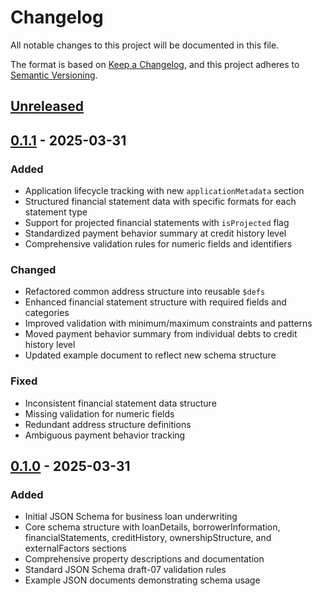 # Changelog

All notable changes to this project will be documented in this file.

The format is based on [Keep a Changelog](https://keepachangelog.com/en/1.1.0/),
and this project adheres to [Semantic Versioning](https://semver.org/spec/v2.0.0.html).

## [Unreleased]

## [0.1.1] - 2025-03-31

### Added
- Application lifecycle tracking with new `applicationMetadata` section
- Structured financial statement data with specific formats for each statement type
- Support for projected financial statements with `isProjected` flag
- Standardized payment behavior summary at credit history level
- Comprehensive validation rules for numeric fields and identifiers

### Changed
- Refactored common address structure into reusable `$defs`
- Enhanced financial statement structure with required fields and categories
- Improved validation with minimum/maximum constraints and patterns
- Moved payment behavior summary from individual debts to credit history level
- Updated example document to reflect new schema structure

### Fixed
- Inconsistent financial statement data structure
- Missing validation for numeric fields
- Redundant address structure definitions
- Ambiguous payment behavior tracking

## [0.1.0] - 2025-03-31

### Added
- Initial JSON Schema for business loan underwriting
- Core schema structure with loanDetails, borrowerInformation, financialStatements, creditHistory, ownershipStructure, and externalFactors sections
- Comprehensive property descriptions and documentation
- Standard JSON Schema draft-07 validation rules
- Example JSON documents demonstrating schema usage

[unreleased]: https://github.com/tim/pattern/business-loan-schema/compare/v0.1.1...HEAD
[0.1.1]: https://github.com/tim/pattern/business-loan-schema/compare/v0.1.0...v0.1.1
[0.1.0]: https://github.com/tim/pattern/business-loan-schema/releases/tag/v0.1.0 